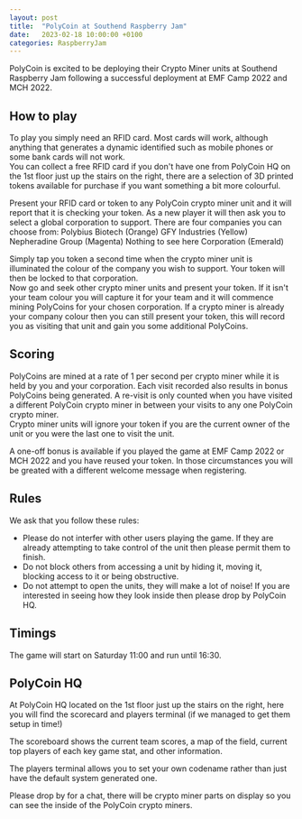 ```yaml
---
layout: post
title:  "PolyCoin at Southend Raspberry Jam"
date:   2023-02-18 10:00:00 +0100
categories: RaspberryJam
---
```


PolyCoin is excited to be deploying their Crypto Miner units at Southend Raspberry Jam  following a successful deployment at EMF Camp 2022 and MCH 2022.


## How to play
To play you simply need an RFID card. Most cards will work, although anything that generates a dynamic identified such as mobile phones or some bank cards will not work.  
You can collect a free RFID card if you don't have one from PolyCoin HQ on the 1st floor just up the stairs on the right, there are a selection of 3D printed tokens available for purchase if you want something a bit more colourful.

Present your RFID card or token to any PolyCoin crypto miner unit and it will report that it is checking your token. As a new player it will then ask you to select a global corporation to support.
There are four companies you can choose from:
  Polybius Biotech (Orange)
  GFY Industries (Yellow)
  Nepheradine Group (Magenta)
  Nothing to see here Corporation (Emerald)

Simply tap you token a second time when the crypto miner unit is illuminated the colour of the company you wish to support.  Your token will then be locked to that corporation.  
Now go and seek other crypto miner units and present your token.  If it isn't your team colour you will capture it for your team and it will commence mining PolyCoins for your chosen corporation.
If a crypto miner is already your company colour then you can still present your token, this will record you as visiting that unit and gain you some additional PolyCoins.

## Scoring
PolyCoins are mined at a rate of 1 per second per crypto miner while it is held by you and your corporation.  Each visit recorded also results in bonus PolyCoins being generated. 
A re-visit is only counted when you have visited a different PolyCoin crypto miner in between your visits to any one PolyCoin crypto miner.  
Crypto miner units will ignore your token if you are the current owner of the unit or you were the last one to visit the unit.

A one-off bonus is available if you played the game at EMF Camp 2022 or MCH 2022 and you have reused your token.  In those circumstances you will be greated with a different welcome message when registering.

## Rules
We ask that you follow these rules:
  - Please do not interfer with other users playing the game.  If they are already attempting to take control of the unit then please permit them to finish.
  - Do not block others from accessing a unit by hiding it, moving it, blocking access to it or being obstructive.
  - Do not attempt to open the units, they will make a lot of noise!  If you are interested in seeing how they look inside then please drop by PolyCoin HQ.

## Timings
The game will start on Saturday 11:00 and run until 16:30. 

## PolyCoin HQ
At PolyCoin HQ located on the 1st floor just up the stairs on the right, here you will find the scorecard and players terminal (if we managed to get them setup in time!)

The scoreboard shows the current team scores, a map of the field, current top players of each key game stat, and other information.

The players terminal allows you to set your own codename rather than just have the default system generated one.

Please drop by for a chat, there will be crypto miner parts on display so you can see the inside of the PolyCoin crypto miners.
